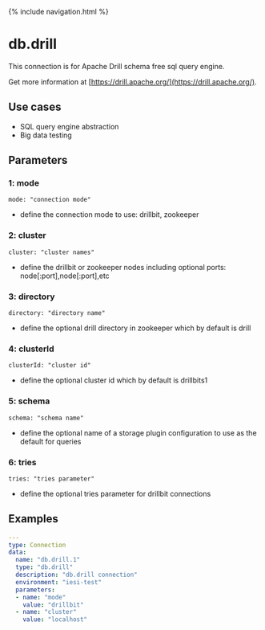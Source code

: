 {% include navigation.html %}

# db.drill

This connection is for Apache Drill schema free sql query engine.

Get more information at [https://drill.apache.org/](https://drill.apache.org/).

## Use cases

* SQL query engine abstraction
* Big data testing

## Parameters

### 1: mode

`mode: "connection mode"`
* define the connection mode to use: drillbit, zookeeper

### 2: cluster

`cluster: "cluster names"`
* define the drillbit or zookeeper nodes including optional ports: node[:port],node[:port],etc

### 3: directory

`directory: "directory name"`
* define the optional drill directory in zookeeper which by default is drill

### 4: clusterId

`clusterId: "cluster id"`
* define the optional cluster id which by default is drillbits1

### 5: schema

`schema: "schema name"`
* define the optional name of a storage plugin configuration to use as the default for queries

### 6: tries

`tries: "tries parameter"`
* define the optional tries parameter for drillbit connections

## Examples

```yaml
---
type: Connection
data:
  name: "db.drill.1"
  type: "db.drill"
  description: "db.drill connection"
  environment: "iesi-test"
  parameters:
  - name: "mode"
    value: "drillbit"
  - name: "cluster"
    value: "localhost"
```
